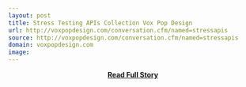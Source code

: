 ```yaml
---
layout: post
title: Stress Testing APIs Collection Vox Pop Design
url: http://voxpopdesign.com/conversation.cfm/named=stressapis
source: http://voxpopdesign.com/conversation.cfm/named=stressapis
domain: voxpopdesign.com
image: 
---
```


<p></p>
<center><p><a href="http://voxpopdesign.com/conversation.cfm/named=stressapis" style='padding:25px; font-sze:18px; font-weight: bold;'>Read Full Story</a></p></center>
